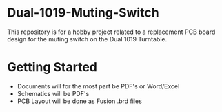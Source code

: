 # Dual-1019-Muting-Switch
This repository is for a hobby project related to a replacement PCB board design for the muting switch on the Dual 1019 Turntable.

# Getting Started
- Documents will for the most part be PDF's or Word/Excel
- Schematics will be PDF's
- PCB Layout will be done as Fusion .brd files